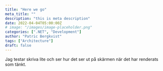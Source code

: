 ```yaml
---
title: "Here we go"
meta_title: ""
description: "this is meta description"
date: 2022-04-04T05:00:00Z
# image: "/images/image-placeholder.png"
categories: [".NET", "Development"]
author: "Patric Bergkvist"
tags: ["Architecture"]
draft: false
---
```


Jag testar skriva lite och ser hur det ser ut på skärmen när det har renderats som tänkt.